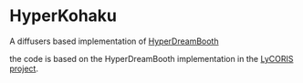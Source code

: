 # HyperKohaku
A diffusers based implementation of [HyperDreamBooth](https://hyperdreambooth.github.io/)


the code is based on the HyperDreamBooth implementation in the [LyCORIS project](https://github.com/KohakuBlueleaf/LyCORIS).